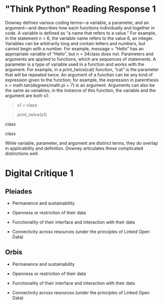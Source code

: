 # "Think Python" Reading Response 1

Downey defines various coding terms—a variable, a parameter, and an argument—and describes how each functions individually and together in code. A variable is defined as “a name that refers to a value.” For example, in the statement n = 6, the variable name refers to the value 6, an integer. Variables can be arbitrarily long and contain letters and numbers, but cannot begin with a number. For example, message = “Hello” has an appropriate variable of “Hello”, but n = 34class does not. Parameters and arguments are applied to functions, which are sequences of statements. A parameter is a type of variable used in a function and works with the argument. For example, in a print_twice(cat) function, “cat” is the parameter that will be repeated twice. An argument of a function can be any kind of expression given to the function; for example, the expression in parenthesis x = math.tan(degrees/math.pi + 7) is an argument. Arguments can also be the same as variables; in the instance of this function, the variable and the argument are both s1:

> s1 = class

> print_twice(s1)

class

class 

While variable, parameter, and argument are distinct terms, they do overlap in applicability and definition. Downey articulates these complicated distinctions well. 

# Digital Critique 1

## Pleiades

- Permanence and sustainability
  
- Openness or restriction of their data
  
- Functionality of their interface and interaction with their data
  
- Connectivity across resources (under the principles of Linked Open Data)

## Orbis

- Permanence and sustainability
  
- Openness or restriction of their data
  
- Functionality of their interface and interaction with their data
  
- Connectivity across resources (under the principles of Linked Open Data)
